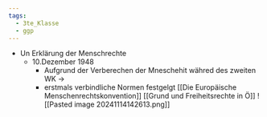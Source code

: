 ```yaml
---
tags:
  - 3te_Klasse
  - ggp
---
```

- Un Erklärung der Menschrechte
	- 10.Dezember 1948
		- Aufgrund der Verberechen der Mneschehit währed des zweiten WK →
		- erstmals verbindliche Normen festgelgt
[[Die Europäische Menschenrechtskonvention]]
[[Grund und Freiheitsrechte in Ö]]
![[Pasted image 20241114142613.png]]
